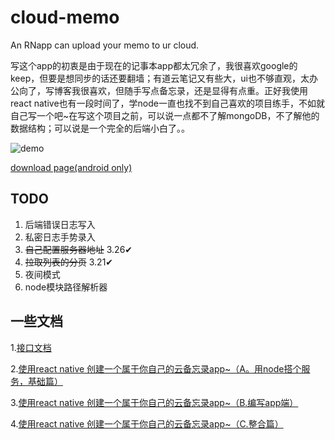 # cloud-memo
An RNapp can upload your memo to ur cloud.

写这个app的初衷是由于现在的记事本app都太冗余了，我很喜欢google的keep，但要是想同步的话还要翻墙；有道云笔记又有些大，ui也不够直观，太办公向了，写博客我很喜欢，但随手写点备忘录，还是显得有点重。正好我使用react native也有一段时间了，学node一直也找不到自己喜欢的项目练手，不如就自己写一个吧~在写这个项目之前，可以说一点都不了解mongoDB，不了解他的数据结构；可以说是一个完全的后端小白了。。

![demo](http://chuantu.biz/t6/261/1521618722x-1404755702.gif)

[download page(android only)](https://mytac.github.io/cloud-memo-download)

## TODO
1. 后端错误日志写入
2. 私密日志手势录入
3. ~~自己配置服务器地址~~ 3.26✔
4. ~~拉取列表的分页~~ 3.21✔ 
5. 夜间模式
6. node模块路径解析器

## 一些文档
1.[接口文档](https://github.com/mytac/cloud-memo/blob/master/server/api.md)

2.[使用react native 创建一个属于你自己的云备忘录app~（A。用node搭个服务，基础篇）](https://www.jianshu.com/p/0d05367e4f5e)

3.[使用react native 创建一个属于你自己的云备忘录app~（B.编写app端）](https://www.jianshu.com/p/5c94fd965c92)

4.[使用react native 创建一个属于你自己的云备忘录app~（C.整合篇）](https://www.jianshu.com/p/bb4e63aa9966)
